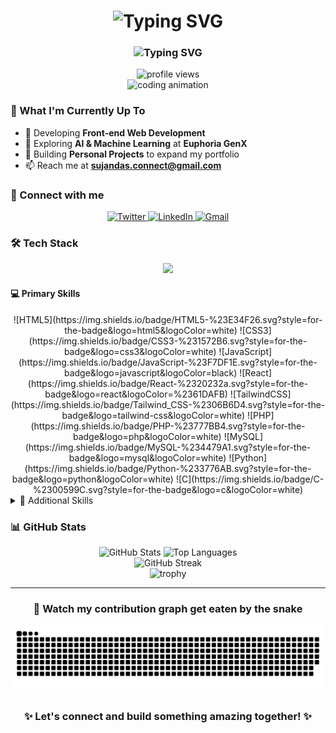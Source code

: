<h1 align="center">
  <img src="https://readme-typing-svg.herokuapp.com?font=Fira+Code&weight=600&size=30&duration=4000&pause=1000&color=F7D748&background=81FF4200&center=true&vCenter=true&random=false&width=435&lines=Hi+there!+I'm+Sujan+Das;Welcome+to+my+Profile!" alt="Typing SVG" />
</h1>

<h3 align="center">
  <img src="https://readme-typing-svg.herokuapp.com?font=Fira+Code&size=20&duration=4000&pause=1000&color=36BCF7FF&background=FF000000&center=true&vCenter=true&random=false&width=500&lines=🚀+Passionate+Front-end+Developer;💻🤖+AIML+Developer+Intern;💻+Pythonist" alt="Typing SVG" />
</h3>

<div align="center">
  <img src="https://komarev.com/ghpvc/?username=SujanDas&label=Profile%20views&color=brightgreen&style=for-the-badge" alt="profile views" /> 
</div>

<div align="center">
  <img src="https://www.minjunkim.ca/images/lofiboy.gif" alt="coding animation" width="400" />
</div>


    

### 🎯 What I'm Currently Up To

<div align="left">
  
- 💼 Developing **Front-end Web Development**
- 🌱 Exploring **AI & Machine Learning** at **Euphoria GenX**
- 🔭 Building **Personal Projects** to expand my portfolio
- 📫 Reach me at **[sujandas.connect@gmail.com](mailto:sujandas.connect@gmail.com)**

</div>

### 🤝 Connect with me

<div align="center">
  <a href="https://twitter.com/yourtwitterhandle" target="https://www.linkedin.com/in/sujan-das">
    <img src="https://img.shields.io/badge/Twitter-%231DA1F2.svg?style=for-the-badge&logo=Twitter&logoColor=white" alt="Twitter" />
  </a>
  <a href="https://linkedin.com/in/yourlinkedinhandle" target="https://x.com/Sujan3211?t=NZ8ck61WpWBQD8-2CXZLRQ&s=08">
    <img src="https://img.shields.io/badge/LinkedIn-%230077B5.svg?style=for-the-badge&logo=linkedin&logoColor=white" alt="LinkedIn" />
  </a>
  <a href="mailto:sujandas.connect@gmail.com">
    <img src="https://img.shields.io/badge/Gmail-D14836?style=for-the-badge&logo=gmail&logoColor=white" alt="Gmail" />
  </a>
</div>

### 🛠️ Tech Stack

<div align="center">
  <img src="https://skillicons.dev/icons?i=html,css,js,react,tailwind,php,mysql,python,c&perline=5" />
</div>


  
#### 💻 Primary Skills
<div align="center">
![HTML5](https://img.shields.io/badge/HTML5-%23E34F26.svg?style=for-the-badge&logo=html5&logoColor=white)
![CSS3](https://img.shields.io/badge/CSS3-%231572B6.svg?style=for-the-badge&logo=css3&logoColor=white)
![JavaScript](https://img.shields.io/badge/JavaScript-%23F7DF1E.svg?style=for-the-badge&logo=javascript&logoColor=black)
![React](https://img.shields.io/badge/React-%2320232a.svg?style=for-the-badge&logo=react&logoColor=%2361DAFB)
![TailwindCSS](https://img.shields.io/badge/Tailwind_CSS-%2306B6D4.svg?style=for-the-badge&logo=tailwind-css&logoColor=white)
![PHP](https://img.shields.io/badge/PHP-%23777BB4.svg?style=for-the-badge&logo=php&logoColor=white)
![MySQL](https://img.shields.io/badge/MySQL-%234479A1.svg?style=for-the-badge&logo=mysql&logoColor=white)
![Python](https://img.shields.io/badge/Python-%233776AB.svg?style=for-the-badge&logo=python&logoColor=white)
![C](https://img.shields.io/badge/C-%2300599C.svg?style=for-the-badge&logo=c&logoColor=white)

</div>

<details>
<summary>🧰 Additional Skills</summary>
<br>


  
#### 🎨 Design & Office Tools
<div align="center">
![Photoshop](https://img.shields.io/badge/Photoshop-%2331A8FF.svg?style=for-the-badge&logo=adobe-photoshop&logoColor=white)
![Logo Design](https://img.shields.io/badge/Logo_Design-%23FF9A00.svg?style=for-the-badge&logo=adobe-illustrator&logoColor=white)
![Poster Design](https://img.shields.io/badge/Poster_Design-%23FF3366.svg?style=for-the-badge&logo=adobe-creative-cloud&logoColor=white)
![Excel](https://img.shields.io/badge/Excel-%23217346.svg?style=for-the-badge&logo=microsoft-excel&logoColor=white)
![PowerPoint](https://img.shields.io/badge/PowerPoint-%23B7472A.svg?style=for-the-badge&logo=microsoft-powerpoint&logoColor=white)
</div>

#### 🌀 Programming Concepts
<div align="center">
![Data Structures & Algorithms](https://img.shields.io/badge/Data_Structures-%230056D2.svg?style=for-the-badge&logo=c%2B%2B&logoColor=white)

</div>
</details>

### 📊 GitHub Stats

<div align="center">
  
  <img src="https://github-readme-stats.vercel.app/api?username=SujanDas&show_icons=true&theme=tokyonight&border_radius=10&hide_border=true&count_private=true&bg_color=0D1117" alt="GitHub Stats" height="165" />
  
  <img src="https://github-readme-stats.vercel.app/api/top-langs/?username=SujanDas&layout=compact&theme=tokyonight&border_radius=10&hide_border=true&bg_color=0D1117" alt="Top Languages" height="165" />
  
</div>

<div align="center">
  <img src="https://github-readme-streak-stats.herokuapp.com/?user=SujanDas&theme=tokyonight&hide_border=true&background=0D1117" alt="GitHub Streak" />
</div>

<div align="center">
  <img src="https://github-profile-trophy.vercel.app/?username=SujanDas&theme=discord&no-frame=true&column=7" alt="trophy" />
</div>

---

<div align="center">
  
  ### 🐍 Watch my contribution graph get eaten by the snake
  
  <img src="https://raw.githubusercontent.com/platane/platane/output/github-contribution-grid-snake-dark.svg" alt="snake" />
  
  <h3>✨ Let's connect and build something amazing together! ✨</h3>
  
</div>
